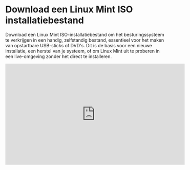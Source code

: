 # Download een Linux Mint ISO installatiebestand

Download een Linux Mint ISO-installatiebestand om het besturingssysteem te verkrijgen in een handig, zelfstandig bestand, essentieel voor het maken van opstartbare USB-sticks of DVD's. Dit is de basis voor een nieuwe installatie, een herstel van je systeem, of om Linux Mint uit te proberen in een live-omgeving zonder het direct te installeren.

<iframe width="560" height="315" src="https://www.youtube.com/embed/xiRsG7-qaQY?autoplay=0&loop=0&mute=0" title="YouTube video player" frameborder="0" allow="accelerometer; autoplay; clipboard-write; encrypted-media; gyroscope; picture-in-picture; web-share" referrerpolicy="strict-origin-when-cross-origin" allowfullscreen></iframe>
